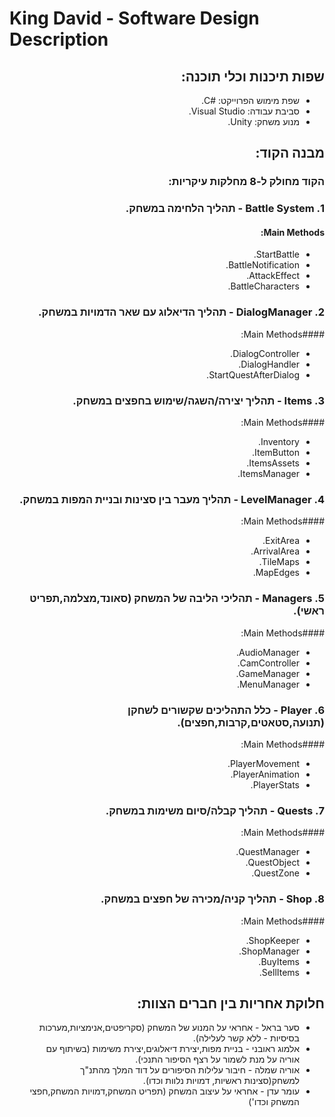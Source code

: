 # King David - Software Design Description

<div dir='rtl' lang='he'>

## שפות תיכנות וכלי תוכנה:
* שפת מימוש הפרוייקט: #C.
* סביבת עבודה: Visual Studio.
* מנוע משחק: Unity.

## מבנה הקוד:
### הקוד מחולק ל-8 מחלקות עיקריות:
### 1. Battle System - תהליך הלחימה במשחק.
#### Main Methods:
* StartBattle.
* BattleNotification.
* AttackEffect.
* BattleCharacters.
### 2. DialogManager - תהליך הדיאלוג עם שאר הדמויות במשחק.
####Main Methods:
* DialogController.
* DialogHandler.
* StartQuestAfterDialog.
### 3. Items - תהליך יצירה/השגה/שימוש בחפצים במשחק.
####Main Methods:
* Inventory.
* ItemButton.
* ItemsAssets.
* ItemsManager.
### 4. LevelManager - תהליך מעבר בין סצינות ובניית המפות במשחק.
####Main Methods:
* ExitArea.
* ArrivalArea.
* TileMaps.
* MapEdges.
### 5. Managers - תהליכי הליבה של המשחק (סאונד,מצלמה,תפריט ראשי).
####Main Methods:
* AudioManager.
* CamController.
* GameManager.
* MenuManager.
### 6. Player - כלל התהליכים שקשורים לשחקן (תנועה,סטאטים,קרבות,חפצים).
####Main Methods:
* PlayerMovement.
* PlayerAnimation.
* PlayerStats.
### 7. Quests -  תהליך קבלה/סיום משימות במשחק.
####Main Methods:
* QuestManager.
* QuestObject.
* QuestZone.
### 8. Shop - תהליך קניה/מכירה של חפצים במשחק.
####Main Methods:
* ShopKeeper.
* ShopManager.
* BuyItems.
* SellItems.

## חלוקת אחריות בין חברים הצוות:
* סער בראל - אחראי על המנוע של המשחק (סקריפטים,אנימציות,מערכות בסיסיות - ללא קשר לעלילה).
* אלמוג ראובני - בניית מפות,יצירת דיאלוגים,יצירת משימות (בשיתוף עם אוריה על מנת לשמור על רצף הסיפור התנכי).
* אוריה שמלה - חיבור עלילות הסיפורים על דוד המלך מהתנ"ך למשחק(סצינות ראשיות, דמויות נלוות וכדו).
* עומר עדן - אחראי על עיצוב המשחק (תפריט המשחק,דמויות המשחק,חפצי המשחק וכדו')





</div>
